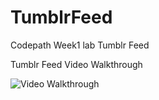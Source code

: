 # TumblrFeed
Codepath Week1 lab Tumblr Feed

Tumblr Feed Video Walkthrough


<img src = 'http://i.imgur.com/UltfneQ.gif' title = 'Tumblr' with = '270' alt = 'Video Walkthrough'/>
